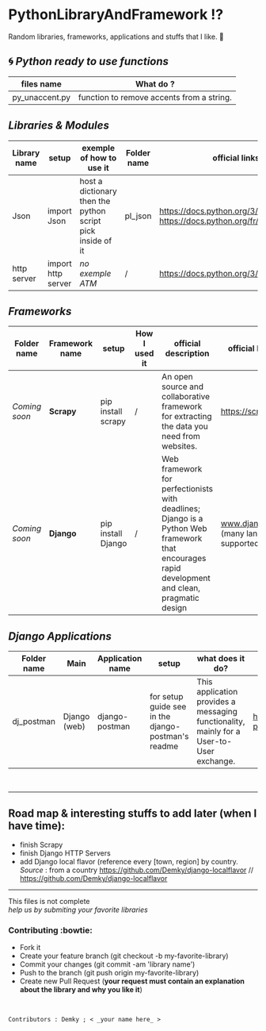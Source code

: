 # PythonLibraryAndFramework :interrobang:
Random libraries, frameworks, applications and stuffs that I like. :sparkling_heart:

:cyclone: *Python _ready to use_ functions*
--

files name | What do ?
--------- | ---------
py_unaccent.py | function to remove accents from a string.


*Libraries & Modules*
--

Library name | setup | exemple of how to use it | Folder name | official links EN / FR 
--------- | --------- | --------- | ---------| ---------
Json | import Json |  host a dictionary then the python script pick inside of it |  pl_json |https://docs.python.org/3/library/json.html <br/>  https://docs.python.org/fr/dev/library/json.html
http server | import http server | _no exemple ATM_ | / |  https://docs.python.org/3/library/http.server.html


*Frameworks*
--

Folder name | Framework name | setup | How I used it |  official description | official links EN / FR 
--------- | --------- | --------- | ---------| ---------| ---------
_Coming soon_ | **Scrapy** | pip install scrapy | / | An open source and collaborative framework for extracting the data you need from websites. | https://scrapy.org/
_Coming soon_ | **Django**  | pip install Django | / | Web framework for perfectionists with deadlines; Django is a Python Web framework that encourages rapid development and clean, pragmatic design | www.djangoproject.com (many language supported EN; FR...)



*Django Applications*
--

Folder name | Main | Application name | setup | what does it do? | official links EN / FR 
--------- | --------- | --------- | --------- | ---------| ---------
dj_postman | Django (web) | django-postman | for setup guide see in the django-postman's readme |This application provides a messaging functionality, mainly for a User-to-User exchange. |  https://bitbucket.org/psam/django-postman/


<br/> 

--------------
Road map & interesting stuffs to add later (when I have time):
---------------
* finish Scrapy
* finish Django HTTP Servers
* add Django local flavor (reference every [town, region] by country.
_Source_ : from a country https://github.com/Demky/django-localflavor // https://github.com/Demky/django-localflavor


--------------


This files is not complete <br/> 
_help us by submiting your favorite libraries_

### Contributing :bowtie:
* Fork it
* Create your feature branch (git checkout -b my-favorite-library)
* Commit your changes (git commit -am 'library name')
* Push to the branch (git push origin my-favorite-library)
* Create new Pull Request (**your request must contain an explanation about the library and why you like it**)

<br/>

    Contributors : Demky ; < _your name here_ >
